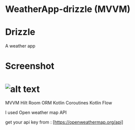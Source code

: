 # WeatherApp-drizzle (MVVM)
# Drizzle
A weather app 

# Screenshot
# ![alt text](https://raw.githubusercontent.com/HoseinSadonasl/WeatherApp-drizzle/master/Screenshots/Screenshot_1657838468.png)

MVVM
Hilt
Room ORM
Kotlin Coroutines
Kotlin Flow

I used Open weather map API

get your api key from : [https://openweathermap.org/api]


